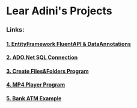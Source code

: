 # Lear Adini's Projects



### **Links:**

#### [1. EntityFramework FluentAPI & DataAnnotations](https://learadini.github.io/EntityFramework-FluentAPI-DataAnnotations/)
#### [2. ADO.Net SQL Connection](https://learadini.github.io/ActiveX-Data-Objects-SQL/)
#### [3. Create Files&Folders Program](https://learadini.github.io/Create-Files-and-Folders/)
#### [4. MP4 Player Program](https://learadini.github.io/WinForm-Media-Player/)
#### [5. Bank ATM Example](https://learadini.github.io/ATM-PROJECT/)
